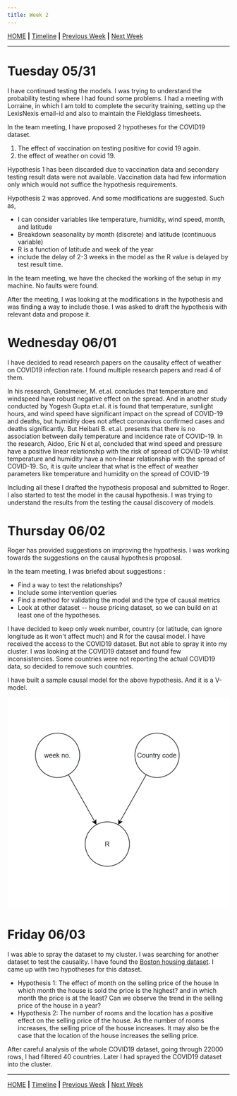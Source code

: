 ```yaml
---
title: Week 2
---
```


[HOME](https://arungaonkar.github.io/HPCC-Causality/) **|**
[Timeline](https://arungaonkar.github.io/HPCC-Causality/index.html#timeline) **|**
[Previous Week](https://arungaonkar.github.io/HPCC-Causality/week1.html) **|**
[Next Week](https://arungaonkar.github.io/HPCC-Causality/week3.html)

---

# Tuesday 05/31
I have continued testing the models. I was trying to understand the probability testing where I had found some problems. I had a meeting with Lorraine, in which I am told to complete the security training, setting up the LexisNexis email-id and also to maintain the Fieldglass timesheets.

In the team meeting, I have proposed 2 hypotheses for the COVID19 dataset.

1. The effect of vaccination on testing positive for covid 19 again.
2. the effect of weather on covid 19.

Hypothesis 1 has been discarded due to vaccination data and secondary testing result data were not available. Vaccination data had few information only which would not suffice the hypothesis requirements.

Hypothesis 2 was approved. And some modifications are suggested. Such as,

* I can consider variables like temperature, humidity, wind speed, month, and latitude
* Breakdown seasonality by month (discrete) and latitude (continuous variable)
* R is a function of latitude and week of the year
* include the delay of 2-3 weeks in the model as the R value is delayed by test result time.

In the team meeting, we have the checked the working of the setup in my machine. No faults were found.

After the meeting, I was looking at the modifications in the hypothesis and was finding a way to include those. I was asked to draft the hypothesis with relevant data and propose it.

# Wednesday 06/01

I have decided to read research papers on the causality effect of weather on COVID19 infection rate. I found multiple research papers and read 4 of them.

In his research, Ganslmeier, M. et.al. concludes that temperature and windspeed have robust negative effect on the spread. And in another study conducted by Yogesh Gupta et.al.  it is found that temperature, sunlight hours, and wind speed have significant impact on the spread of COVID-19 and deaths, but humidity does not affect coronavirus confirmed cases and deaths significantly. But Heibati B. et.al. presents that there is no association between daily temperature and incidence rate of COVID-19. In the research, Aidoo, Eric N et al, concluded that wind speed and pressure have a positive linear relationship with the risk of spread of COVID-19 whilst temperature and humidity have a non-linear relationship with the spread of COVID-19. So, it is quite unclear that what is the effect of weather parameters like temperature and humidity on the spread of COVID-19

Including all these I drafted the hypothesis proposal and submitted to Roger. I also started to test the model in the causal hypothesis. I was trying to understand the results from the testing the causal discovery of models.

# Thursday 06/02

Roger has provided suggestions on improving the hypothesis. I was working towards the suggestions on the causal hypothesis proposal.

In the team meeting, I was briefed about suggestions :

* Find a way to test the relationships?
* Include some intervention queries
* Find a method for validating the model and the type of causal metrics
* Look at other dataset -- house pricing dataset, so we can build on at least one of the hypotheses.

I have decided to keep only week number, country (or latitude, can ignore longitude as it won't affect much) and R for the causal model. I have received the access to the COVID19 dataset. But not able to spray it into my cluster. I was looking at the COVID19 dataset and found few inconsistencies. Some countries were not reporting the actual COVID19 data, so decided to remove such countries.

I have built a sample causal model for the above hypothesis. And it is a V-model.

![covid-causalHypothesis](imgs/covid-causalHypothesis.png)

# Friday 06/03

I was able to spray the dataset to my cluster. I was searching for another dataset to test the causality. I have found the [Boston housing dataset](https://www.kaggle.com/competitions/house-prices-advanced-regression-techniques/data). I came up with two hypotheses for this dataset.

* Hypothesis 1: The effect of month on the selling price of the house
In which month the house is sold the price is the highest? and in which month the price is at the least? Can we observe the trend in the selling price of the house in a year?
* Hypothesis 2: The number of rooms and the location has a positive effect on the selling price of the house. As the number of rooms increases, the selling price of the house increases. It may also be the case that the location of the house increases the selling price.

After careful analysis of the whole COVID19 dataset, going through 22000 rows, I had filtered 40 countries. Later I had sprayed the COVID19 dataset into the cluster.

<!-- ![filteredCountriesAnalysis](imgs/filteredCountriesAnalysis.png) -->

---
[HOME](https://arungaonkar.github.io/HPCC-Causality/) **|**
[Timeline](https://arungaonkar.github.io/HPCC-Causality/index.html#timeline) **|**
[Previous Week](https://arungaonkar.github.io/HPCC-Causality/week1.html) **|**
[Next Week](https://arungaonkar.github.io/HPCC-Causality/week3.html)
